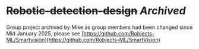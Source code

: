 # ~~Robotic-detection-design~~ *Archived* 
Group project archived by Mike as group members had been changed since Mid January 2025, please see [https://github.com/Robjects-ML/Smartvision](https://github.com/Robjects-ML/SmartVision)
